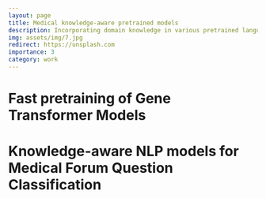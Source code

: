 ```yaml
---
layout: page
title: Medical knowledge-aware pretrained models
description: Incorporating domain knowledge in various pretrained language models to improve performance in limited data scenarios
img: assets/img/7.jpg
redirect: https://unsplash.com
importance: 3
category: work
---
```


# Fast pretraining of Gene Transformer Models

# Knowledge-aware NLP models for Medical Forum Question Classification

